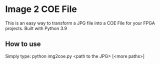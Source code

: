 # Image 2 COE File
This is an easy way to transform a JPG file into a COE File for your FPGA projects. 
Built with Python 3.9

## How to use
Simply type: python img2coe.py \<path to the JPG\> [\<more paths\>]